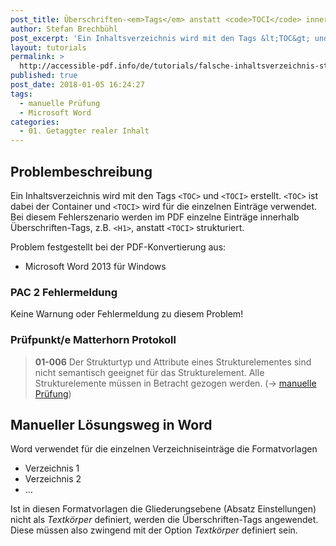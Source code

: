 ```yaml
---
post_title: Überschriften-<em>Tags</em> anstatt <code>TOCI</code> innerhalb von <code>TOC</code>
author: Stefan Brechbühl
post_excerpt: 'Ein Inhaltsverzeichnis wird mit den Tags &lt;TOC&gt; und &lt;TOCI&gt; erstellt. &lt;TOC&gt; ist dabei der Container und &lt;TOCI&gt; wird für die einzelnen Einträge verwendet. Bei diesem Fehlerszenario werden im PDF einzelne Einträge innerhalb Überschriften-Tags, z.B. &lt;H1&gt;, anstatt &lt;TOCI&gt; strukturiert.'
layout: tutorials
permalink: >
  http://accessible-pdf.info/de/tutorials/falsche-inhaltsverzeichnis-struktur/
published: true
post_date: 2018-01-05 16:24:27
tags:
  - manuelle Prüfung
  - Microsoft Word
categories:
  - 01. Getaggter realer Inhalt
---
```

## Problembeschreibung

Ein Inhaltsverzeichnis wird mit den Tags `<TOC>` und `<TOCI>` erstellt. `<TOC>` ist dabei der Container und `<TOCI>` wird für die einzelnen Einträge verwendet. Bei diesem Fehlerszenario werden im PDF einzelne Einträge innerhalb Überschriften-Tags, z.B. `<H1>`, anstatt `<TOCI>` strukturiert.

Problem festgestellt bei der PDF-Konvertierung aus:

*   Microsoft Word 2013 für Windows

### PAC 2 Fehlermeldung

Keine Warnung oder Fehlermeldung zu diesem Problem!

### Prüfpunkt/e Matterhorn Protokoll

> **01-006** Der Strukturtyp und Attribute eines Strukturelementes sind nicht semantisch geeignet für das Strukturelement. Alle Strukturelemente müssen in Betracht gezogen werden. (→ [manuelle Prüfung][1])

## Manueller Lösungsweg in Word

Word verwendet für die einzelnen Verzeichniseinträge die Formatvorlagen

*   Verzeichnis 1
*   Verzeichnis 2
*   …

Ist in diesen Formatvorlagen die Gliederungsebene (Absatz Einstellungen) nicht als *Textkörper* definiert, werden die Überschriften-Tags angewendet. Diese müssen also zwingend mit der Option *Textkörper* definiert sein.

 [1]: https://accessible-pdf.info/de/glossar/#manuelle-pruefung